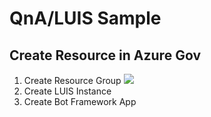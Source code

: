 # QnA/LUIS Sample
## Create Resource in Azure Gov
1. Create Resource Group
![](https://raw.githubusercontent.com/jimstrang/azure-gov-poc/master/qna-luis-sample/images/create%20rg.jpg)
2. Create LUIS Instance
3. Create Bot Framework App
